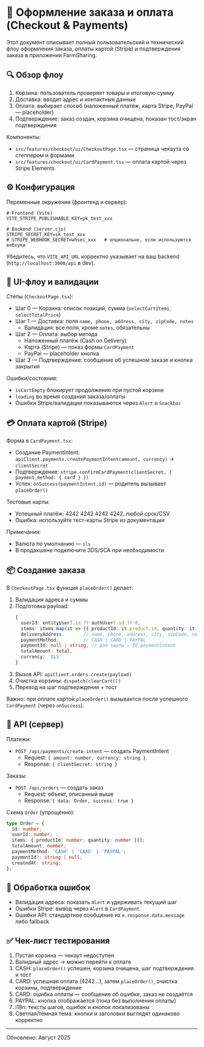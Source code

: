 # 🧾 Оформление заказа и оплата (Checkout & Payments)

Этот документ описывает полный пользовательский и технический флоу оформления заказа, оплаты картой (Stripe) и подтверждения заказа в приложении FarmSharing.

## 🔍 Обзор флоу

1. Корзина: пользователь проверяет товары и итоговую сумму
2. Доставка: вводит адрес и контактные данные
3. Оплата: выбирает способ (наложенный платёж, карта Stripe, PayPal — placeholder)
4. Подтверждение: заказ создан, корзина очищена, показан тост/экран подтверждения

Компоненты:
- `src/features/checkout/ui/CheckoutPage.tsx` — страница чекаута со степпером и формами
- `src/features/checkout/ui/CardPayment.tsx` — оплата картой через Stripe Elements

## ⚙️ Конфигурация

Переменные окружения (фронтенд и сервер):

```
# Frontend (Vite)
VITE_STRIPE_PUBLISHABLE_KEY=pk_test_xxx

# Backend (server.cjs)
STRIPE_SECRET_KEY=sk_test_xxx
# STRIPE_WEBHOOK_SECRET=whsec_xxx   # опционально, если используются вебхуки
```

Убедитесь, что `VITE_API_URL` корректно указывает на ваш backend (`http://localhost:3000/api` в dev).

## 🧩 UI-флоу и валидации

Степы (`CheckoutPage.tsx`):
- Шаг 0 — Корзина: список позиций, сумма (`selectCartItems`, `selectTotalPrice`)
- Шаг 1 — Доставка: поля `name, phone, address, city, zipCode, notes`
  - Валидация: все поля, кроме `notes`, обязательны
- Шаг 2 — Оплата: выбор метода
  - Наложенный платёж (Cash on Delivery)
  - Карта (Stripe) — показ формы `CardPayment`
  - PayPal — placeholder кнопка
- Шаг 3 — Подтверждение: сообщение об успешном заказе и кнопка закрытия

Ошибки/состояния:
- `isCartEmpty` блокирует продолжение при пустой корзине
- `loading` во время создания заказа/оплаты
- Ошибки Stripe/валидации показываются через `Alert` и `Snackbar`

## 💳 Оплата картой (Stripe)

Форма в `CardPayment.tsx`:
- Создание PaymentIntent: `apiClient.payments.createPaymentIntent(amount, currency)` → `clientSecret`
- Подтверждение: `stripe.confirmCardPayment(clientSecret, { payment_method: { card } })`
- Успех: `onSuccess(paymentIntent.id)` — родитель вызывает `placeOrder()`

Тестовые карты:
- Успешный платёж: 4242 4242 4242 4242, любой срок/CSV
- Ошибка: используйте тест-карты Stripe из документации

Примечания:
- Валюта по умолчанию — `ils`
- В продакшене подключите 3DS/SCA при необходимости

## 📦 Создание заказа

В `CheckoutPage.tsx` функция `placeOrder()` делает:
1. Валидация адреса и суммы
2. Подготовка payload:
   ```ts
   {
     userId: entityUser?.id ?? authUser?.id ?? 0,
     items: items.map(it => ({ productId: it.product.id, quantity: it.quantity })),
     deliveryAddress,       // name, phone, address, city, zipCode, notes
     paymentMethod,         // CASH | CARD | PAYPAL
     paymentId: null | string, // для карты — ID paymentIntent
     totalAmount: total,
     currency: 'ILS'
   }
   ```
3. Вызов API: `apiClient.orders.create(payload)`
4. Очистка корзины: `dispatch(clearCart())`
5. Переход на шаг подтверждения + тост

Важно: при оплате картой `placeOrder()` вызывается после успешного `CardPayment` (через `onSuccess`).

## 🧪 API (сервер)

Платежи:
- `POST /api/payments/create-intent` — создать PaymentIntent
  - Request: `{ amount: number, currency: string }`
  - Response: `{ clientSecret: string }`

Заказы:
- `POST /api/orders` — создать заказ
  - Request: объект, описанный выше
  - Response: `{ data: Order, success: true }`

Схема `Order` (упрощённо):
```ts
type Order = {
  id: number;
  userId: number;
  items: { productId: number; quantity: number }[];
  totalAmount: number;
  paymentMethod: 'CASH' | 'CARD' | 'PAYPAL';
  paymentId?: string | null;
  createdAt: string;
};
```

## 🧯 Обработка ошибок

- Валидация адреса: показать `Alert` и удерживать текущий шаг
- Ошибки Stripe: вывод через `Alert` в `CardPayment`
- Ошибки API: стандартное сообщение из `e.response.data.message` либо fallback

## ✅ Чек-лист тестирования

1. Пустая корзина — чекаут недоступен
2. Валидный адрес → можно перейти к оплате
3. CASH: `placeOrder()` успешен, корзина очищена, шаг подтверждения и тост
4. CARD: успешная оплата (4242…), затем `placeOrder()`, очистка корзины, подтверждение
5. CARD: ошибка оплаты — сообщение об ошибке, заказ не создаётся
6. PAYPAL: кнопка отображается (пока без выполнения оплаты)
7. i18n: тексты шагов, ошибок и кнопок локализованы
8. Светлая/тёмная тема: кнопки и заголовки выглядят одинаково корректно

---

Обновлено: Август 2025

